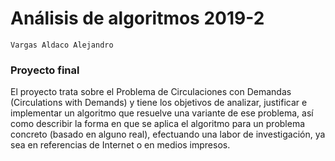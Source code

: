 # Análisis de algoritmos 2019-2

    Vargas Aldaco Alejandro


### Proyecto final

El proyecto trata sobre el Problema de Circulaciones con Demandas (Circulations with Demands) y tiene los objetivos de analizar, justificar e implementar un algoritmo que resuelve una variante de ese problema, así como describir la forma en que se aplica el algoritmo para un problema concreto (basado en alguno real), efectuando una labor de investigación, ya sea en referencias de Internet o en medios impresos.


